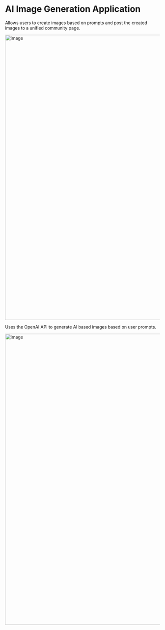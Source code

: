 # AI Image Generation Application

Allows users to create images based on prompts and post the created images to a unified community page.


<img width="926" alt="image" src="https://github.com/sakshiii-13/dalleclone/assets/115460967/76917f74-f573-4a79-b8ab-eacdab7eda0c">



Uses the OpenAI API to generate AI based images based on user prompts.


<img width="945" alt="image" src="https://github.com/sakshiii-13/dalleclone/assets/115460967/1f1be1b1-80c2-43ba-9cdb-1766f1176de6">



